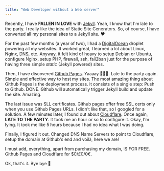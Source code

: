 ```yaml
---
title: "Web Developer without a Web server"
---
```


Recently, I have **FALLEN IN LOVE** with [Jekyll](https://jekyllrb.com/). Yeah, I know that I'm late to the party. I really like the idea of Static Site Generators. So, of course, I have converted all my personal sites to a Jekyll site. ❤️

For the past few months (a year of two), I had a [DigitalOcean](https://digitalocean.com) droplet powering all my websites. It worked great, I learned a lot about Linux, Nginx, DNS, etc. Anyway, it felt kind of heavy to setup Debian or Ubuntu, configure Nginx, setup PHP, firewall, ssh, fail2ban just for the purpose of having three simple _static_ (Jekyll powered) sites.

Then, I have discovered [Github Pages](https://pages.github.com). Yaaaay 🎉🎉🎉. Late to the party again. Simple and effective way to host my sites. The most amazing thing about Github Pages is the deployment process. It consists of a single step: Push to Github. DONE. Github will automatically trigger Jekyll build and update the site. Amazing.

The last issue was SLL certificates. Github pages offer free SSL certs only when you use Github Pages URLs. I didn't like that, so I googled for a solution. A few minutes later, I found out about [Cloudflare](https://www.cloudflare.com). Once again, **LATE TO THE PARTY**. It took me an hour or so to configure it. Okay, I'm lying. It took me like 5 hours because I had no idea what I was doing.

Finally, I figured it out. Changed DNS Name Servers to point to Cloudflare, setup the domain at Github's end and voilà, here we are!

I must add, everything, apart from purchasing my domain, IS FOR FREE. Github Pages and Cloudflare for $0/£0/0€.

Ok, that's it. Bye bye 🌵
